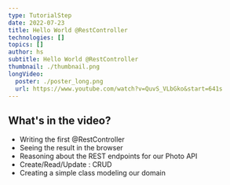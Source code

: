 ```yaml
---
type: TutorialStep
date: 2022-07-23
title: Hello World @RestController
technologies: []
topics: []
author: hs
subtitle: Hello World @RestController
thumbnail: ./thumbnail.png
longVideo:
  poster: ./poster_long.png
  url: https://www.youtube.com/watch?v=QuvS_VLbGko&start=641s
---
```


## What's in the video?

* Writing the first @RestController
* Seeing the result in the browser
* Reasoning about the REST endpoints for our Photo API
* Create/Read/Update : CRUD
* Creating a simple class modeling our domain